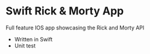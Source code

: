 # Swift Rick & Morty App

Full feature IOS app showcasing the Rick and Morty API

- Written in Swift
- Unit test
